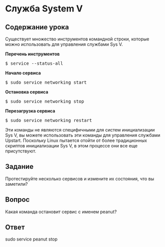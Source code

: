 # Служба System V

## Содержание урока

Существует множество инструментов командной строки, которые можно использовать для управления службами Sys V.

<b>Перечень инструментов</b>

<pre>$ service --status-all</pre>

<b>Начало сервиса</b>

<pre>$ sudo service networking start</pre>

<b>Остановка сервиса</b>

<pre>$ sudo service networking stop</pre>

<b>Перезагрузка сервиса</b>

<pre>$ sudo service networking restart</pre>

Эти команды не являются специфичными для систем инициализации Sys V, вы можете использовать эти команды для управления службами Upstart. Поскольку Linux пытается отойти от более традиционных скриптов инициализации Sys V, в этом процессе они все еще присутствуют.

## Задание

Протестируйте несколько сервисов и измените их состояния, что вы заметили?

## Вопрос

Какая команда остановит сервис с именем peanut?

## Ответ

sudo service peanut stop